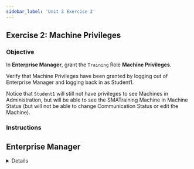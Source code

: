```yaml
---
sidebar_label: 'Unit 3 Exercise 2'
---
```


## Exercise 2: Machine Privileges

### Objective

In **Enterprise Manager**, grant the ```Training``` Role **Machine Privileges**. 

Verify that Machine Privileges have been granted by logging out of Enterprise Manager and logging back in as Student1. 

Notice that ```Student1``` will still not have privileges to see Machines in Administration, but will be able to see the SMATraining Machine in Machine Status (but will not be able to change Communication Status or edit the Machine).


### Instructions


## Enterprise Manager

<details>

:::tip [Walkthrough Video - Unit 3 Exercise 2](../static/videobasic/U3E2.mp4)

:::


1.	Under the **Security> Privileges** topic, Double-Click on **Machine Privileges**. 
2.	On the **Select Role** drop-down list select the **Training** Role.
3.	Under the Revoked list, click the **SMATraining** machine and then click the the green arrow (pointing to the right) to put **SMATraining** under the **Granted** list.
4.	Close the Machine Privileges tab.

:::note  
The User **Student1** (which is under the **Training Role**) now can select this machine to run Jobs when setting them up in the Job Details screen.
:::

5.	Logout from Enterprise Manager. Click the Logout button or select Logout from the Enterprise Manager Menu bar.
6.	Click **OK** to confirm you are logging out.
7.	From the OpCon/xps Login screen type **Student1** on the **Username** field and **password1** on the **Password** Field. Click **Login**.
8.	Notice that the user still does not have privilege to see **Machines** under the **Administration** topic
9.	Double-Click **Machine Status** under Operations
10.	Right-Click the **SMATraining** machine and check that the user cannot change the Communication status of the machine.
11.	Try to select **Edit Machine**. You will receive an error message.
12.	Close the Machine Status tab and then logout from Enterprise Manager. Click OK to confirm you are logging out.
13.	From the OpCon/xps Login screen leave both the **Username** and the **Password** fields blank and click **Login**.

:::caution Warning
The User **Student1** cannot update any information for any machine in the configuration, but will be able to select this machine when setting up Jobs IF the privileges for that machine are configured.
:::

</details>